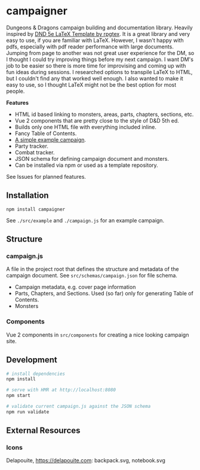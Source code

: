 # campaigner

Dungeons & Dragons campaign building and documentation library. Heavily inspired by [DND 5e LaTeX Template by rpgtex](https://github.com/rpgtex/DND-5e-LaTeX-Template). It is a great library and very easy to use, if you are familiar with LaTeX. However, I wasn't happy with pdfs, especially with pdf reader performance with large documents. Jumping from page to another was not great user experience for the DM, so I thought I could try improving things before my next campaign. I want DM's job to be easier so there is more time for improvising and coming up with fun ideas during sessions. I researched options to transpile LaTeX to HTML, but I couldn't find any that worked well enough. I also wanted to make it easy to use, so I thought LaTeX might not be the best option for most people.

**Features**

- HTML id based linking to monsters, areas, parts, chapters, sections, etc.
- Vue 2 components that are pretty close to the style of D&D 5th ed.
- Builds only one HTML file with everything included inline.
- Fancy Table of Contents.
- [A simple example campaign](https://jjaanila.github.io/campaigner/).
- Party tracker.
- Combat tracker.
- JSON schema for defining campaign document and monsters.
- Can be installed via npm or used as a template repository.

See Issues for planned features.

## Installation

`npm install campaigner`

See `./src/example` and `./campaign.js` for an example campaign.

## Structure

### campaign.js

A file in the project root that defines the structure and metadata of the campaign document. See `src/schemas/campaign.json` for file schema.

- Campaign metadata, e.g. cover page information
- Parts, Chapters, and Sections. Used (so far) only for generating Table of Contents.
- Monsters

### Components

Vue 2 components in `src/components` for creating a nice looking campaign site.

## Development

```bash
# install dependencies
npm install

# serve with HMR at http://localhost:8080
npm start

# validate current campaign.js against the JSON schema
npm run validate
```

## External Resources

### Icons

Delapouite, https://delapouite.com: backpack.svg, notebook.svg

